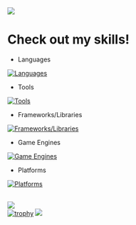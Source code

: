 <img src="https://capsule-render.vercel.app/api?type=waving&height=300&color=gradient&text=Kaan&textBg=false&desc=8%20Years%20of%20programming%20experience%20expanding%20to%20Game%20Development,%20Tools,%20Modding%20and%20more.&fontAlign=50&strokeWidth=0&descAlignY=60&descSize=15&animation=fadeIn" />

# Check out my skills!
- Languages
  
[![Languages](https://skillicons.dev/icons?i=cs,css,cpp,html,java,js,lua,php,python,rust,ts)](https://skillicons.dev)
- Tools
  
[![Tools](https://skillicons.dev/icons?i=blender,git,visualstudio,vscode,vscodium,rider,idea,notion,github)](https://skillicons.dev)
- Frameworks/Libraries
  
[![Frameworks/Libraries](https://skillicons.dev/icons?i=react,nodejs,svelte,npm,pnpm,webpack)](https://skillicons.dev)
- Game Engines
  
[![Game Engines](https://skillicons.dev/icons?i=godot,unity,unreal)](https://skillicons.dev)
- Platforms
  
[![Platforms](https://skillicons.dev/icons?i=windows)](https://skillicons.dev/icons)

\
![](https://komarev.com/ghpvc/?username=zrodevkaan&color=FAC151)
\
[![trophy](https://github-profile-trophy.vercel.app/?username=zrodevkaan&theme=darkhub)](https://github.com/ryo-ma/github-profile-trophy)
![](https://hit.yhype.me/github/profile?user_id=90235641)
